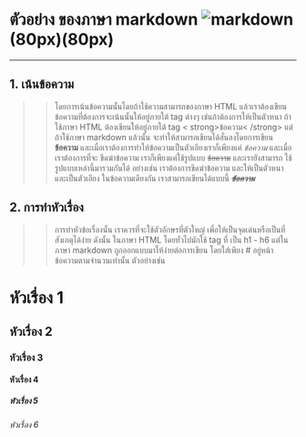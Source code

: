 
# ตัวอย่าง ของภาษา markdown ![markdown](https://cdn0.iconfinder.com/data/icons/octicons/1024/markdown-512.png)(80px)(80px)

---

## 1. **เน้นข้อความ**
>>โดยการเน้นข้อความนั้นโดยถ้าใช้ความสามารถของภาษา HTML แล้วเราต้องเขียนข้อความที่ต้องการจะเน้นนั้นให้อยู่ภายใต้ tag ต่างๆ เช่นถ้าต้องการให้เป็นตัวหนา ถ้าใช้ภาษา HTML ต้องเขียนให้อยู่ภายใต้ tag < strong>ข้อความ< /strong> แต่ถ้าใช้ภาษา markdown แล้วนั้น จะทำให้สามารถเขียนได้สั่นลงโดยการเขียน **ข้อความ** และเมื่อเราต้องการทำให้ข้อความเป็นตัวเอียงเราก็เพียงแค่ *ข้อความ* และเมื่อเราต้องการที่จะ ขีดฆ่าข้อความ เราก็เพียงแค่ใช้รูปแบบ ~~ข้อความ~~ และเรายังสามารถ ใช้รูปแบบเหล่านี้มารวมกันได้ อย่างเช่น เราต้องการขีดฆ่าข้อความ และให้เป็นตัวหนา และเป็นตัวเอียง ในข้อความเดียงกัน เราสามารถเขียนได้แบบนี้ ~~**_ข้อความ_**~~

## 2. **การทำหัวเรื่อง**
>> การทำหัวข้อเรื่องนั้น เราควรที่จะใช้ตัวอักษรที่ตัวใหญ่ เพื่อให้เป็นจุดเด่นหรือเป็นที่สังเกตุได้ง่าย ดังนั้น ในภาษา HTML โดยทั่วไปมักใช้ tag ที่ เป็น h1 -  h6 แต่ในภาษา markdown ถูกออกแบบมาให้ง่ายต่อการเขียน โดยใส่เพียง # อยู่หน้าข้อความตามจำนวนเท่านั้น ตัวอย่างเช่น

# หัวเรื่อง 1
## หัวเรื่อง 2
### หัวเรื่อง 3
#### หัวเรื่อง 4
##### หัวเรื่อง 5
###### หัวเรื่อง 6

